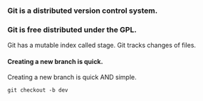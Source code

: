 ### Git is a distributed version control system.

### Git is free distributed under the GPL.
Git has a mutable index called stage.
Git tracks changes of files.

#### Creating a new branch is quick.
Creating a new branch is quick AND simple.

`git checkout -b dev`